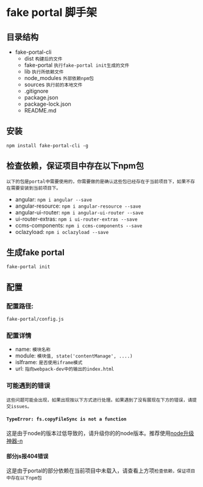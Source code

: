# fake portal 脚手架
## 目录结构
- fake-portal-cli
    - dist `构建后的文件`
    - fake-portal `执行fake-portal init生成的文件`
    - lib `执行所依赖文件`
    - node_modules `外部依赖npm包`
    - sources `执行前的本地文件`
    - .gitignore
    - package.json
    - package-lock.json
    - README.md

## 安装
```
npm install fake-portal-cli -g
```

## 检查依赖，保证项目中存在以下npm包
`
以下的包是portal中需要使用的，你需要做的是确认这些包已经存在于当前项目下，如果不存在需要安装到当前项目下。
`
- angular: `npm i angular --save`
- angular-resource: `npm i angular-resource --save`
- angular-ui-router: `npm i angular-ui-router --save`
- ui-router-extras: `npm i ui-router-extras --save`
- ccms-components: `npm i ccms-components --save`
- oclazyload: `npm i oclazyload --save`

## 生成fake portal
```
fake-portal init
```

## 配置
### 配置路径:
`fake-portal/config.js`

### 配置详情
- name: `模块名称`
- module: `模块值, state('contentManage', ....)`
- isIframe: `是否使用iframe模式`
- url: `指向webpack-dev中的输出的index.html`

### 可能遇到的错误
`
这些问题可能会出现，如果出现按以下方式进行处理。如果遇到了没有展现在下方的错误，请提交issues。
`
#### `TypeError: fs.copyFileSync is not a function`
这是由于node的版本过低导致的，请升级你的的node版本。推荐使用[node升级神器-n](https://www.lovejavascript.com/#!zone/blog/content.html?id=68)

#### 部分js报404错误
这是由于portal的部分依赖在当前项目中未载入，请查看上方项`检查依赖，保证项目中存在以下npm包`